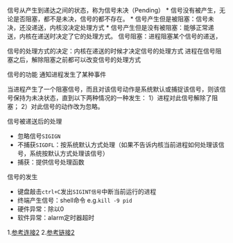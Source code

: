 



信号从产生到递达之间的状态，称为信号未决（Pending）
    * 信号没有被产生，无论是否阻塞，都不是未决，信号的都不存在。
    * 信号产生但是被阻塞：信号未决，还没递送，内核没决定处理方式
    * 信号产生但是没有被阻塞：能够正常递送，内核在递送时决定了它的处理方式。
信号阻塞：进程阻塞某个信号的递送，

信号的处理方式的决定：内核在递送的时候才决定信号的处理方式
进程在信号阻塞之后，解除阻塞之前都可以改变信号的处理方式

信号的功能
通知进程发生了某种事件



当进程产生了一个阻塞信号，而且对该信号动作是系统默认或捕捉该信号，则该信号保持为未决状态，直到以下两种情况的一种发生：
1）进程对此信号解除了阻塞；
2）对此信号的动作改为忽略。

信号被递送后的处理
* 忽略信号`SIGIGN`
* 不捕获`SIGDFL`：按系统默认方式处理（如果不告诉内核当前进程如何处理该信号，系统按默认方式处理该信号）
* 捕获：提供信号处理函数


信号的发生
* 键盘敲击`ctrl+C`发出`SIGINT信号`中断当前运行的进程
* 终端产生信号：shell命令 e.g.`kill -9 pid`
* 硬件异常：除以0
* 软件异常：alarm定时器超时




1.[参考连接2](https://www.cnblogs.com/alantu2018/p/8477263.html)
2.[参考链接2](https://blog.51cto.com/u_15462545/4878125)
